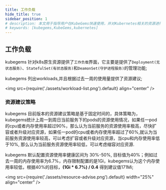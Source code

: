 ```yaml
---
title: 工作负载
hide_title: true
sidebar_position: 1
# description: 本文用于指导用户在KubeGems快速使用，并对Kubernetes相关的资源进行操作
# keywords: [kubegems,KubeGems,kubernetes]
---
```


## 工作负载

kubegems 针对k8s原生资源提供了`工作负载`界面，它主要是提供了`Deployment(无状态服务)`、`StatefulSet(有状态服务)`和`DeamonSet(守护进程服务)`的管理功能;

kubegems 列出workloads,并且根据过去一周的使用量提供了资源建议;

<img src={require('./assets/workload-list.png').default} align="center" />

### 资源建议策略

kubegems 目前版本的资源建议策略是基于固定时间的，具体策略为，kubegems统计上周一到周日当前服务下的pods的资源使用情况，如果任一pod的cpu或者内存使用率超过90%，那么认为当前服务的资源使用率极高，尽快扩容或者升级对应资源，如果任一pod的cpu或者内存使用率超过了60%,就认为当前服务资源使用率较高，可以考虑扩容或者升级对应资源，当cpu和内存使用率低于10%, 那么认为当前服务资源使用率较低，可以考虑缩容对应资源.

kubegems 默认配置资源使用率健康区间为 30%-50%, 目标值为40%；例如过去一周的内存使用率为6.7%，内存限制配置的是1Gi，kubegems认为这个内存使用率较低，根据40%的目标，**(1Gi * 6.7%) / 0.4** 得到建议值171Mi;

<img src={require('./assets/resource-advise.png').default} width="25%" align="center" />